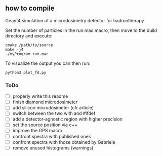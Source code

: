 ## how to compile
Geant4 simulation of a microdosimetry detector for hadrontherapy

Set the number of particles in the run.mac macro, then move to the build directory and execute:

    cmake /path/to/source
    make -j4
    ./myProgram run.mac

To visualize the output you can then run:

    python3 plot_fd.py
    
### ToDo
- [ ] properly write this readme
- [ ] finish diamond microdosimeter
- [ ] add silicon microdosimeter (cfr article)
- [ ] switch between the two with and #ifdef
- [ ] add a detector-agnostic region with higher precision
- [ ] set the source position via c++
- [ ] improve the GPS macro
- [ ] confront spectra with published ones
- [ ] confront spectra with those obtained by Gabriele
- [ ] remove unused histograms (warnings)
